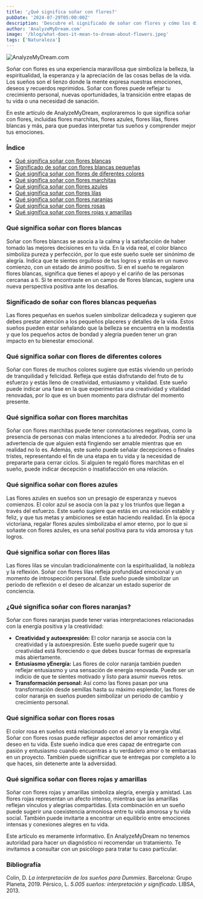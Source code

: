 ```yaml
---
title: '¿Qué significa soñar con flores?'
pubDate: '2024-07-29T05:00:00Z'
description: 'Descubre el significado de soñar con flores y cómo los diferentes tipos de flores pueden reflejar aspectos importantes de tu vida y emociones.'
author: 'AnalyzeMyDream.com'
image: '/blog/what-does-it-mean-to-dream-about-flowers.jpeg'
tags: ['Naturaleza']
---
```


![AnalyzeMyDream.com](/blog/what-does-it-mean-to-dream-about-flowers.jpeg)

Soñar con flores es una experiencia maravillosa que simboliza la belleza, la espiritualidad, la esperanza y la apreciación de las cosas bellas de la vida. Los sueños son el lienzo donde la mente expresa nuestras emociones, deseos y recuerdos reprimidos. Soñar con flores puede reflejar tu crecimiento personal, nuevas oportunidades, la transición entre etapas de tu vida o una necesidad de sanación.

En este artículo de AnalyzeMyDream, exploraremos lo que significa soñar con flores, incluidas flores marchitas, flores azules, flores lilas, flores blancas y más, para que puedas interpretar tus sueños y comprender mejor tus emociones.

### Índice

- [Qué significa soñar con flores blancas](#qué-significa-soñar-con-flores-blancas)
- [Significado de soñar con flores blancas pequeñas](#significado-de-soñar-con-flores-blancas-pequeñas)
- [Qué significa soñar con flores de diferentes colores](#qué-significa-soñar-con-flores-de-diferentes-colores)
- [Qué significa soñar con flores marchitas](#qué-significa-soñar-con-flores-marchitas)
- [Qué significa soñar con flores azules](#qué-significa-soñar-con-flores-azules)
- [Qué significa soñar con flores lilas](#qué-significa-soñar-con-flores-lilas)
- [Qué significa soñar con flores naranjas](#qué-significa-soñar-con-flores-naranjas)
- [Qué significa soñar con flores rosas](#qué-significa-soñar-con-flores-rosas)
- [Qué significa soñar con flores rojas y amarillas](#qué-significa-soñar-con-flores-rojas-y-amarillas)


### Qué significa soñar con flores blancas

Soñar con flores blancas se asocia a la calma y la satisfacción de haber tomado las mejores decisiones en tu vida. En la vida real, el color blanco simboliza pureza y perfección, por lo que este sueño suele ser sinónimo de alegría. Indica que te sientes orgulloso de tus logros y estás en un nuevo comienzo, con un estado de ánimo positivo. Si en el sueño te regalaron flores blancas, significa que tienes el apoyo y el cariño de las personas cercanas a ti. Si te encontraste en un campo de flores blancas, sugiere una nueva perspectiva positiva ante los desafíos.

### Significado de soñar con flores blancas pequeñas

Las flores pequeñas en sueños suelen simbolizar delicadeza y sugieren que debes prestar atención a los pequeños placeres y detalles de la vida. Estos sueños pueden estar señalando que la belleza se encuentra en la modestia y que los pequeños actos de bondad y alegría pueden tener un gran impacto en tu bienestar emocional.

### Qué significa soñar con flores de diferentes colores

Soñar con flores de muchos colores sugiere que estás viviendo un período de tranquilidad y felicidad. Refleja que estás disfrutando del fruto de tu esfuerzo y estás lleno de creatividad, entusiasmo y vitalidad. Este sueño puede indicar una fase en la que experimentas una creatividad y vitalidad renovadas, por lo que es un buen momento para disfrutar del momento presente.

### Qué significa soñar con flores marchitas

Soñar con flores marchitas puede tener connotaciones negativas, como la presencia de personas con malas intenciones a tu alrededor. Podría ser una advertencia de que alguien está fingiendo ser amable mientras que en realidad no lo es. Además, este sueño puede señalar decepciones o finales tristes, representando el fin de una etapa en tu vida y la necesidad de prepararte para cerrar ciclos. Si alguien te regaló flores marchitas en el sueño, puede indicar decepción o insatisfacción en una relación.

### Qué significa soñar con flores azules

Las flores azules en sueños son un presagio de esperanza y nuevos comienzos. El color azul se asocia con la paz y los triunfos que llegan a través del esfuerzo. Este sueño sugiere que estás en una relación estable y feliz, y que tus metas y ambiciones se están haciendo realidad. En la época victoriana, regalar flores azules simbolizaba el amor eterno, por lo que si soñaste con flores azules, es una señal positiva para tu vida amorosa y tus logros.

### Qué significa soñar con flores lilas

Las flores lilas se vinculan tradicionalmente con la espiritualidad, la nobleza y la reflexión. Soñar con flores lilas refleja profundidad emocional y un momento de introspección personal. Este sueño puede simbolizar un período de reflexión o el deseo de alcanzar un estado superior de conciencia.

### ¿Qué significa soñar con flores naranjas?

Soñar con flores naranjas puede tener varias interpretaciones relacionadas con la energía positiva y la creatividad:

- **Creatividad y autoexpresión:** El color naranja se asocia con la creatividad y la autoexpresión. Este sueño puede sugerir que tu creatividad está floreciendo o que debes buscar formas de expresarla más abiertamente.
- **Entusiasmo yEnergía:** Las flores de color naranja también pueden reflejar entusiasmo y una sensación de energía renovada. Puede ser un indicio de que te sientes motivado y listo para asumir nuevos retos.
- **Transformación personal:** Así como las flores pasan por una transformación desde semillas hasta su máximo esplendor, las flores de color naranja en sueños pueden simbolizar un periodo de cambio y crecimiento personal.

### Qué significa soñar con flores rosas

El color rosa en sueños está relacionado con el amor y la energía vital. Soñar con flores rosas puede reflejar aspectos del amor romántico y el deseo en tu vida. Este sueño indica que eres capaz de entregarte con pasión y entusiasmo cuando encuentras a tu verdadero amor o te embarcas en un proyecto. También puede significar que te entregas por completo a lo que haces, sin detenerte ante la adversidad.

### Qué significa soñar con flores rojas y amarillas

Soñar con flores rojas y amarillas simboliza alegría, energía y amistad. Las flores rojas representan un afecto intenso, mientras que las amarillas reflejan vínculos y alegrías compartidas. Esta combinación en un sueño puede sugerir una coexistencia armoniosa entre tu vida amorosa y tu vida social. También puede invitarte a encontrar un equilibrio entre emociones intensas y conexiones alegres en tu vida.

Este artículo es meramente informativo. En AnalyzeMyDream no tenemos autoridad para hacer un diagnóstico ni recomendar un tratamiento. Te invitamos a consultar con un psicólogo para tratar tu caso particular.

### Bibliografía

Colin, D. *La interpretación de los sueños para Dummies*. Barcelona: Grupo Planeta, 2019. 
Pérsico, L. *5.005 sueños: interpretación y significado*. LIBSA, 2013.